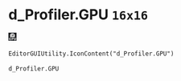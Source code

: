 # d_Profiler.GPU `16x16`
<img src="/img/d_Profiler.GPU.png" width=16 height=16>

``` CSharp
EditorGUIUtility.IconContent("d_Profiler.GPU")
```
```
d_Profiler.GPU
```
